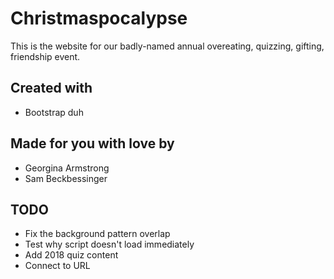 # Christmaspocalypse

This is the website for our badly-named annual overeating, quizzing, gifting, friendship event.

## Created with
- Bootstrap duh

## Made for you with love by
- Georgina Armstrong
- Sam Beckbessinger

## TODO
- Fix the background pattern overlap
- Test why script doesn't load immediately
- Add 2018 quiz content
- Connect to URL